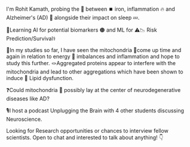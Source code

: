 I'm Rohit Kamath, probing the 🔗 between ⏹️ iron, inflammation 🔥
and Alzheimer's (AD) 🧠 alongside their impact on sleep 💤.

🤖Learning AI for potential biomarkers 🟠 and ML for ⚠️📉 Risk Prediction/Survival⚕️

🔖In my studies so far, I have seen the mitochondria 🦠come up time and 
again in relation to energy 🔋 imbalances and inflammation and hope to study this further. 
🪢Aggregated proteins appear to interfere with the mitochondria and lead 
to other aggregations which have been shown to induce 🫧 Lipid dysfunction.

❓Could mitochondria 🦠 possibly lay at the center of neurodegenerative diseases like AD?

🎙️I host a podcast Unplugging the Brain with 4 other students discussing Neuroscience.

Looking for Research opportunities or chances to interview fellow scientists. 
Open to chat and interested to talk about anything! 👇
